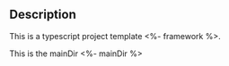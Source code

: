 ## Description

This is a typescript project template <%- framework %>.

This is the mainDir <%- mainDir %>
